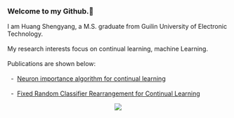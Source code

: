 ### Welcome to my Github.👋 <br>

I am Huang Shengyang, a M.S. graduate from Guilin University of Electronic Technology. <br><br>
My research interests focus on continual learning, machine Learning. <br><br>
Publications are shown below: <br><br>
&nbsp; - &nbsp;[Neuron importance algorithm for continual learning](https://doi.org/10.1117/12.3009542)<br><br>
&nbsp; - &nbsp;[Fixed Random Classifier Rearrangement for Continual Learning](https://arxiv.org/abs/2402.15227)

<!--
<div align="center"> <img src="https://github-readme-stats.vercel.app/api?username=mika7614&show_icons=true&theme=transparent" /> </div>
-->

<div align="center"> <img src="https://github-readme-stats.vercel.app/api/top-langs/?username=mika7614&layout=compact&theme=tokyonight" /> </div>

<!--
<div align="center"> <img src="https://profile-counter.glitch.me/mika7614/count.svg" /> </div>
-->

<!--
**mika7614/mika7614** is a ✨ _special_ ✨ repository because its `README.md` (this file) appears on your GitHub profile.

Here are some ideas to get you started:

- 🔭 I’m currently working on ...
- 🌱 I’m currently learning ...
- 👯 I’m looking to collaborate on ...
- 🤔 I’m looking for help with ...
- 💬 Ask me about ...
- 📫 How to reach me: ...
- 😄 Pronouns: ...
- ⚡ Fun fact: ...
-->

